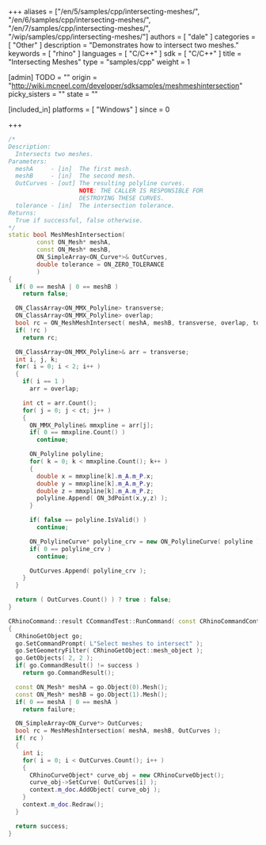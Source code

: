 +++
aliases = ["/en/5/samples/cpp/intersecting-meshes/", "/en/6/samples/cpp/intersecting-meshes/", "/en/7/samples/cpp/intersecting-meshes/", "/wip/samples/cpp/intersecting-meshes/"]
authors = [ "dale" ]
categories = [ "Other" ]
description = "Demonstrates how to intersect two meshes."
keywords = [ "rhino" ]
languages = [ "C/C++" ]
sdk = [ "C/C++" ]
title = "Intersecting Meshes"
type = "samples/cpp"
weight = 1

[admin]
TODO = ""
origin = "http://wiki.mcneel.com/developer/sdksamples/meshmeshintersection"
picky_sisters = ""
state = ""

[included_in]
platforms = [ "Windows" ]
since = 0

+++

```cpp
/*
Description:
  Intersects two meshes.
Parameters:
  meshA     - [in]  The first mesh.
  meshB     - [in]  The second mesh.
  OutCurves - [out] The resulting polyline curves.
                    NOTE: THE CALLER IS RESPONSIBLE FOR
                    DESTROYING THESE CURVES.
  tolerance - [in]  The intersection tolerance.
Returns:
  True if successful, false otherwise.
*/
static bool MeshMeshIntersection(
        const ON_Mesh* meshA,
        const ON_Mesh* meshB,
        ON_SimpleArray<ON_Curve*>& OutCurves,
        double tolerance = ON_ZERO_TOLERANCE
        )
{
  if( 0 == meshA | 0 == meshB )
    return false;

  ON_ClassArray<ON_MMX_Polyline> transverse;
  ON_ClassArray<ON_MMX_Polyline> overlap;
  bool rc = ON_MeshMeshIntersect( meshA, meshB, transverse, overlap, tolerance, tolerance );
  if( !rc )
    return rc;

  ON_ClassArray<ON_MMX_Polyline>& arr = transverse;
  int i, j, k;
  for( i = 0; i < 2; i++ )
  {
    if( i == 1 )
      arr = overlap;

    int ct = arr.Count();
    for( j = 0; j < ct; j++ )
    {
      ON_MMX_Polyline& mmxpline = arr[j];
      if( 0 == mmxpline.Count() )
        continue;

      ON_Polyline polyline;
      for( k = 0; k < mmxpline.Count(); k++ )
      {
        double x = mmxpline[k].m_A.m_P.x;
        double y = mmxpline[k].m_A.m_P.y;
        double z = mmxpline[k].m_A.m_P.z;
        polyline.Append( ON_3dPoint(x,y,z) );
      }

      if( false == polyline.IsValid() )
        continue;

      ON_PolylineCurve* polyline_crv = new ON_PolylineCurve( polyline );
      if( 0 == polyline_crv )
        continue;

      OutCurves.Append( polyline_crv );
    }
  }

  return ( OutCurves.Count() ) ? true : false;
}

CRhinoCommand::result CCommandTest::RunCommand( const CRhinoCommandContext& context )
{
  CRhinoGetObject go;
  go.SetCommandPrompt( L"Select meshes to intersect" );
  go.SetGeometryFilter( CRhinoGetObject::mesh_object );
  go.GetObjects( 2, 2 );
  if( go.CommandResult() != success )
    return go.CommandResult();

  const ON_Mesh* meshA = go.Object(0).Mesh();
  const ON_Mesh* meshB = go.Object(1).Mesh();
  if( 0 == meshA | 0 == meshA )
    return failure;

  ON_SimpleArray<ON_Curve*> OutCurves;
  bool rc = MeshMeshIntersection( meshA, meshB, OutCurves );
  if( rc )
  {
    int i;
    for( i = 0; i < OutCurves.Count(); i++ )
    {
      CRhinoCurveObject* curve_obj = new CRhinoCurveObject();
      curve_obj->SetCurve( OutCurves[i] );
      context.m_doc.AddObject( curve_obj );
    }
    context.m_doc.Redraw();
  }

  return success;
}
```
